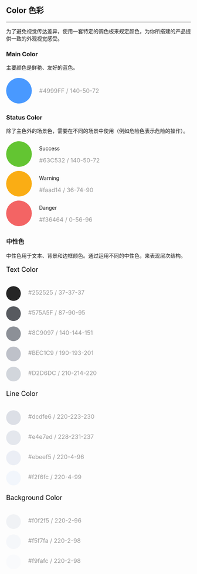 <style lang="scss">
.demo-color,.demo-text-color{
	overflow:hidden;
}
  .demo-color-box {
  	float:left;
    border-radius: 50%;
    margin: 5px 0;
    width:70px;
    height: 70px;
    box-sizing: border-box;
    color: #fff;
    font-size: 14px;
	border-radius: 50%;
  }
  .value {
    float:left;
    margin: 16px 0 0 20px;
    p{
    	font-size: 16px;
        color: #999;
        letter-spacing: 0;
        line-height: 16px;
    }
  }

  .demo-text-color {
  	margin:5px 0;
    .demo-color-box {
     	width:40px;
     	height:40px;
    }
    .value{
       margin: 12px 0 0 20px;
       font-size: 16px;
       color: #999;
    }
  }
  .demo-color-box-group{
  	p{
  		font-size:18px;
  		color: #000000;
  		margin-bottom:30px;
  	}
  }
  .bg-blue {
    background-color: #4999FF;
  }

  .bg-success {
    background-color: #63C532;
  }
  .bg-warning {
    background-color: #faad14 ;
  }
  .bg-danger {
    background-color: #f36464;
  }
  .bg-text-primary {
    background-color: #252525;
  }
  .bg-text-regular {
    background-color: #575A5F;
  }
  .bg-text-secondary {
    background-color: #8C9097;
  }
  .bg-text-placeholder {
    background-color: #BEC1C9;
  }
  .bg-text-tint {
      background-color: #D2D6DC;
    }
    
  .bg-border-base {
    background-color: #dcdfe6;
  }
  .bg-border-light {
    background-color: #e4e7ed;
  }
  .bg-border-lighter {
    background-color: #ebeef5;
  }
  .bg-border-extra-light {
    background-color: #f2f6fc;
  }

 .bg-bg-base {
	background-color: #f0f2f5;
  }
  .bg-bg-light {
	background-color: #f5f7fa;
  }
  .bg-bg-lighter {
	background-color: #f9fafc;
  }
  [class*=" bg-border-"] {
    color: #303133;
  }
</style>

## Color 色彩
-------------------

为了避免视觉传达差异，使用一套特定的调色板来规定颜色，为你所搭建的产品提供一致的外观视觉感受。

### Main Color

主要颜色是鲜艳、友好的蓝色。

<kc-row :gutter="12">
  <kc-col :span="6" :xs="{span: 12}">
    <div class="demo-color">
    	<div class="demo-color-box bg-blue"></div>
        <div class="value"><p>#4999FF / 140-50-72</p></div>
    </div>
  </kc-col>
</kc-row>

### Status Color

除了主色外的场景色，需要在不同的场景中使用（例如危险色表示危险的操作）。

<kc-row :gutter="12">
  <kc-col :span="8" :xs="{span: 12}">
	  <div class="demo-color">
		  <div class="demo-color-box bg-success"></div>
		  <div class="value">
		  		Success
		  		<p>#63C532 / 140-50-72</p>
		  </div>
	  </div>
  </kc-col>
  <kc-col :span="8" :xs="{span: 12}">
    <div class="demo-color">
	  <div class="demo-color-box bg-warning"></div>
	  <div class="value">
			Warning
			<p>#faad14 / 36-74-90</p>
	  </div>
  </div>
  </kc-col>
  <kc-col :span="8" :xs="{span: 12}">
        <div class="demo-color">
    	  <div class="demo-color-box bg-danger"></div>
    	  <div class="value">
    			Danger
    			<p>#f36464 / 0-56-96</p>
    	  </div>
      </div>
  </kc-col>
</kc-row>

### 中性色

中性色用于文本、背景和边框颜色。通过运用不同的中性色，来表现层次结构。

<kc-row :gutter="12">
  <kc-col :span="8" :xs="{span: 12}">
    <div class="demo-color-box-group">
      <p>Text Color</p>
      <div class="demo-text-color">
		  <div class="demo-color-box bg-text-primary"></div>
		  <div class="value">
				#252525 / 37-37-37
		  </div>
	  </div>
      <div class="demo-text-color">
      		  <div class="demo-color-box bg-text-regular"></div>
      		  <div class="value">
      				#575A5F / 87-90-95
      		  </div>
      </div>
      <div class="demo-text-color">
      		  <div class="demo-color-box bg-text-secondary"></div>
      		  <div class="value">
      				#8C9097 / 140-144-151
      		  </div>
      </div>
     <div class="demo-text-color">
     		  <div class="demo-color-box bg-text-placeholder"></div>
     		  <div class="value">
     				#BEC1C9 / 190-193-201
     		  </div>
     </div>
    <div class="demo-text-color">
		  <div class="demo-color-box bg-text-tint"></div>
		  <div class="value">
				#D2D6DC / 210-214-220
		  </div>
	</div>
  </kc-col>
  <kc-col :span="8" :xs="{span: 12}">
      <div class="demo-color-box-group">
        <p>Line Color</p>
        <div class="demo-text-color">
  		  <div class="demo-color-box bg-border-base"></div>
  		  <div class="value">
  				#dcdfe6 / 220-223-230
  		  </div>
  	  	</div>
        <div class="demo-text-color">
        		  <div class="demo-color-box bg-border-light"></div>
        		  <div class="value">
        				#e4e7ed / 228-231-237
        		  </div>
        </div>
        <div class="demo-text-color">
        		  <div class="demo-color-box bg-border-lighter"></div>
        		  <div class="value">
        				#ebeef5 / 220-4-96
        		  </div>
        </div>
       <div class="demo-text-color">
       		  <div class="demo-color-box bg-border-extra-light"></div>
       		  <div class="value">
       				#f2f6fc / 220-4-99
       		  </div>
       </div>
    </kc-col>
    <kc-col :span="8" :xs="{span: 12}">
        <div class="demo-color-box-group">
          <p>Background Color</p>
          <div class="demo-text-color">
          		  <div class="demo-color-box bg-bg-base"></div>
          		  <div class="value">
          				#f0f2f5 / 220-2-96
          		  </div>
          </div>
         <div class="demo-text-color">
         		  <div class="demo-color-box bg-bg-light"></div>
         		  <div class="value">
         				#f5f7fa / 220-2-98
         		  </div>
         </div>
        <div class="demo-text-color">
    		  <div class="demo-color-box bg-bg-lighter"></div>
    		  <div class="value">
    				#f9fafc / 220-2-98
    		  </div>
    	</div>
      </kc-col>
</kc-row>

